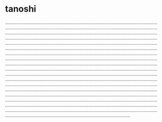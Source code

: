 # tanoshi

..............................................................................................................................................................................................................................................................................................................................................................................................................................................................................................................................................................................................................................................................................................................................................................................................................................................................................................................................................................................................................................................................................................................................................................................................................................................................................................................................................................................................................................................................................................................................................................................................................................................................................................................................................................................................................................................................................................................................................................................................................................................................................................................................................................................................................................................................................................................................................................................................................................